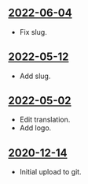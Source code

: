 ## [2022-06-04](https://github.com/faktaoklimatu/graphics/blob/6e46a7489ef4e96ac52fab41debd473bac42ae66/data-visualization/infographics/energetics/czechia/transition-scenarios-comparison/en-transition-scenarios-comparison-czechia.ai)

- Fix slug.

## [2022-05-12](https://github.com/faktaoklimatu/graphics/blob/40e3e133489588b30c3e4c327bb38da99ec2b109/data-visualization/energetics/czechia/transition-scenarios-comparison/en-transition-scenarios-comparison.ai)

- Add slug.

## [2022-05-02](https://github.com/faktaoklimatu/graphics/blob/8e748ad17dcb7a9a85aaae16be99df81d3bb5263/data-visualization/energetics/czechia/transition-studies-comparison/en-transition-studies-comparison.ai)

- Edit translation.
- Add logo.

## [2020-12-14](https://github.com/faktaoklimatu/graphics/blob/59716f1d489ad51fa5f361a337fb64db0eb44d4d/Data%20visualization/Energetics/Czechia/Transition%20studies%20comparison/en-transition-studies-comparison.ai)

- Initial upload to git.

